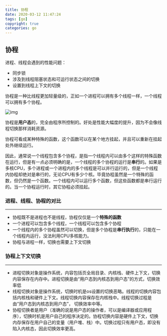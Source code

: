 ```yaml
---
title: 协程
date: 2020-03-12 11:47:24
tags: [go]
copyright: true
categories: go
---
```


<!-- toc -->



## 协程

进程、线程会遇到的性能问题：

- 同步锁
- 涉及到线程阻塞状态和可运行状态之间的切换
- 设置到线程上下文的切换

协程是一种比线程更加轻量级的，正如一个进程可以拥有多个线程一样，一个线程可以拥有多个协程。

![img](https://upload-images.jianshu.io/upload_images/4933701-4a7846c5d7c1290c.png?imageMogr2/auto-orient/strip|imageView2/2/w/646/format/webp)

协程是**用户态**的，完全由程序所控制的。好处是性能大幅度的提升，因为不会像线程切换那样消耗资源。

协程可看成某种特殊的函数，这个函数可以在某个地方挂起，并且可以重新在挂起处外继续运行。

因此，通常说一个线程包含多个协程，是指一个线程内可以由多个这样的特殊函数在运行，但是有一点必须明确的是，一个线程的多个协程的运行是**串行**的。如果是多核CPU，多个进程或一个进程内的多个线程是可以并行运行的，但是一个线程内协程却绝对是串行的，无论CPU有多少个核。毕竟协程虽然是一个特殊的函数，但仍然是一个函数。一个线程内可以运行多个函数，但这些函数都是串行运行的。当一个协程运行时，其它协程必须挂起。



### 进程、线程、协程的对比

---

- 协程既不是进程也不是线程，协程仅仅是一个**特殊的函数**
- 一个进程可以包含多个线程，一个线程可以包含多个协程
- 一个线程内的多个协程虽然可以切换，但是多个协程是**串行执行**的，只能在一个线程内运行，没法利用CPU多核能力。
- 协程与进程一样，切换也需要上下文切换



### 协程上下文切换

---

- 进程切换对象是操作系统，内容包括页全局目录、内核栈、硬件上下文，切换内容保存在内存中。进程切换是由“用户态到内核态到用户态”的方式，切换效率低
- 线程切换对象是操作系统，切换时机是os设置的切换恶略。线程的切换内容包括内核栈和硬件上下文。线程切换内容保存在内核栈中。线程切换过程是由“用户态到内核态到用户态”， 切换效率中等。
- 协程切换者是用户（准确的说是用户态的操作者，可以是编译器或应用程序），切换时机是用户自己的程序决定的。协程切换内容是硬件上下文，切换内存保存在用户自己的变量（用户堆、栈）中。切换过程只有用户态，即没有陷入内核态，因此切换效率更高。


































